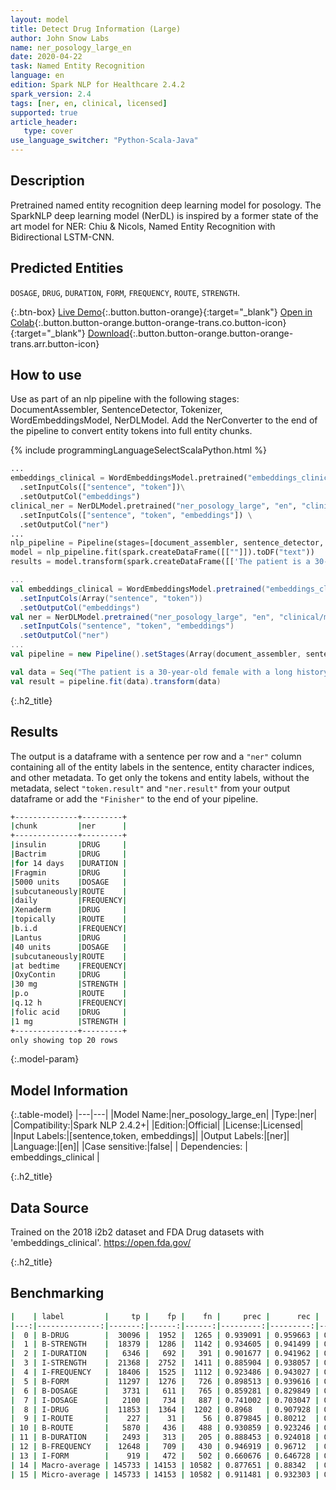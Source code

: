 ```yaml
---
layout: model
title: Detect Drug Information (Large)
author: John Snow Labs
name: ner_posology_large_en
date: 2020-04-22
task: Named Entity Recognition
language: en
edition: Spark NLP for Healthcare 2.4.2
spark_version: 2.4
tags: [ner, en, clinical, licensed]
supported: true
article_header:
   type: cover
use_language_switcher: "Python-Scala-Java"
---
```


## Description

Pretrained named entity recognition deep learning model for posology. The SparkNLP deep learning model (NerDL) is inspired by a former state of the art model for NER: Chiu & Nicols, Named Entity Recognition with Bidirectional LSTM-CNN. 

## Predicted Entities 
`DOSAGE`, `DRUG`, `DURATION`, `FORM`, `FREQUENCY`, `ROUTE`, `STRENGTH`.

{:.btn-box}
[Live Demo](https://demo.johnsnowlabs.com/healthcare/NER_POSOLOGY/){:.button.button-orange}{:target="_blank"}
[Open in Colab](https://githubtocolab.com/JohnSnowLabs/spark-nlp-workshop/blob/master/tutorials/Certification_Trainings/Healthcare/1.Clinical_Named_Entity_Recognition_Model.ipynb){:.button.button-orange.button-orange-trans.co.button-icon}{:target="_blank"}
[Download](https://s3.amazonaws.com/auxdata.johnsnowlabs.com/clinical/models/ner_posology_large_en_2.4.2_2.4_1587513302751.zip){:.button.button-orange.button-orange-trans.arr.button-icon}


## How to use
Use as part of an nlp pipeline with the following stages: DocumentAssembler, SentenceDetector, Tokenizer, WordEmbeddingsModel, NerDLModel. Add the NerConverter to the end of the pipeline to convert entity tokens into full entity chunks.

<div class="tabs-box" markdown="1">

{% include programmingLanguageSelectScalaPython.html %}


```python
...
embeddings_clinical = WordEmbeddingsModel.pretrained("embeddings_clinical", "en", "clinical/models")\
  .setInputCols(["sentence", "token"])\
  .setOutputCol("embeddings")
clinical_ner = NerDLModel.pretrained("ner_posology_large", "en", "clinical/models") \
  .setInputCols(["sentence", "token", "embeddings"]) \
  .setOutputCol("ner")
...
nlp_pipeline = Pipeline(stages=[document_assembler, sentence_detector, tokenizer, embeddings_clinical, clinical_ner, ner_converter])
model = nlp_pipeline.fit(spark.createDataFrame([[""]]).toDF("text"))
results = model.transform(spark.createDataFrame([['The patient is a 30-year-old female with a long history of insulin dependent diabetes, type 2; coronary artery disease; chronic renal insufficiency; peripheral vascular disease, also secondary to diabetes; who was originally admitted to an outside hospital for what appeared to be acute paraplegia, lower extremities. She did receive a course of Bactrim for 14 days for UTI. Evidently, at some point in time, the patient was noted to develop a pressure-type wound on the sole of her left foot and left great toe. She was also noted to have a large sacral wound; this is in a similar location with her previous laminectomy, and this continues to receive daily care. The patient was transferred secondary to inability to participate in full physical and occupational therapy and continue medical management of her diabetes, the sacral decubitus, left foot pressure wound, and associated complications of diabetes. She is given Fragmin 5000 units subcutaneously daily, Xenaderm to wounds topically b.i.d., Lantus 40 units subcutaneously at bedtime, OxyContin 30 mg p.o. q.12 h., folic acid 1 mg daily, levothyroxine 0.1 mg p.o. daily, Prevacid 30 mg daily, Avandia 4 mg daily, Norvasc 10 mg daily, Lexapro 20 mg daily, aspirin 81 mg daily, Senna 2 tablets p.o. q.a.m., Neurontin 400 mg p.o. t.i.d., Percocet 5/325 mg 2 tablets q.4 h. p.r.n., magnesium citrate 1 bottle p.o. p.r.n., sliding scale coverage insulin, Wellbutrin 100 mg p.o. daily, and Bactrim DS b.i.d.']], ["text"]))
```

```scala
...
val embeddings_clinical = WordEmbeddingsModel.pretrained("embeddings_clinical", "en", "clinical/models")
  .setInputCols(Array("sentence", "token"))
  .setOutputCol("embeddings")
val ner = NerDLModel.pretrained("ner_posology_large", "en", "clinical/models")
  .setInputCols("sentence", "token", "embeddings")
  .setOutputCol("ner")
...
val pipeline = new Pipeline().setStages(Array(document_assembler, sentence_detector, tokenizer, embeddings_clinical, ner, ner_converter))

val data = Seq("The patient is a 30-year-old female with a long history of insulin dependent diabetes, type 2; coronary artery disease; chronic renal insufficiency; peripheral vascular disease, also secondary to diabetes; who was originally admitted to an outside hospital for what appeared to be acute paraplegia, lower extremities. She did receive a course of Bactrim for 14 days for UTI. Evidently, at some point in time, the patient was noted to develop a pressure-type wound on the sole of her left foot and left great toe. She was also noted to have a large sacral wound; this is in a similar location with her previous laminectomy, and this continues to receive daily care. The patient was transferred secondary to inability to participate in full physical and occupational therapy and continue medical management of her diabetes, the sacral decubitus, left foot pressure wound, and associated complications of diabetes. She is given Fragmin 5000 units subcutaneously daily, Xenaderm to wounds topically b.i.d., Lantus 40 units subcutaneously at bedtime, OxyContin 30 mg p.o. q.12 h., folic acid 1 mg daily, levothyroxine 0.1 mg p.o. daily, Prevacid 30 mg daily, Avandia 4 mg daily, Norvasc 10 mg daily, Lexapro 20 mg daily, aspirin 81 mg daily, Senna 2 tablets p.o. q.a.m., Neurontin 400 mg p.o. t.i.d., Percocet 5/325 mg 2 tablets q.4 h. p.r.n., magnesium citrate 1 bottle p.o. p.r.n., sliding scale coverage insulin, Wellbutrin 100 mg p.o. daily, and Bactrim DS b.i.d.").toDF("text")
val result = pipeline.fit(data).transform(data)
```

</div>

{:.h2_title}
## Results
The output is a dataframe with a sentence per row and a ``"ner"`` column containing all of the entity labels in the sentence, entity character indices, and other metadata. To get only the tokens and entity labels, without the metadata, select ``"token.result"`` and ``"ner.result"`` from your output dataframe or add the ``"Finisher"`` to the end of your pipeline.

```bash
+--------------+---------+
|chunk         |ner      |
+--------------+---------+
|insulin       |DRUG     |
|Bactrim       |DRUG     |
|for 14 days   |DURATION |
|Fragmin       |DRUG     |
|5000 units    |DOSAGE   |
|subcutaneously|ROUTE    |
|daily         |FREQUENCY|
|Xenaderm      |DRUG     |
|topically     |ROUTE    |
|b.i.d         |FREQUENCY|
|Lantus        |DRUG     |
|40 units      |DOSAGE   |
|subcutaneously|ROUTE    |
|at bedtime    |FREQUENCY|
|OxyContin     |DRUG     |
|30 mg         |STRENGTH |
|p.o           |ROUTE    |
|q.12 h        |FREQUENCY|
|folic acid    |DRUG     |
|1 mg          |STRENGTH |
+--------------+---------+
only showing top 20 rows
```

{:.model-param}
## Model Information

{:.table-model}
|---|---|
|Model Name:|ner_posology_large_en|
|Type:|ner|
|Compatibility:|Spark NLP 2.4.2+|
|Edition:|Official|
|License:|Licensed|
|Input Labels:|[sentence,token, embeddings]|
|Output Labels:|[ner]|
|Language:|[en]|
|Case sensitive:|false|
| Dependencies:  | embeddings_clinical              |

{:.h2_title}
## Data Source
Trained on the 2018 i2b2 dataset and FDA Drug datasets with 'embeddings_clinical'.
https://open.fda.gov/

{:.h2_title}
## Benchmarking
```bash
|    | label         |     tp |    fp |    fn |     prec |      rec |       f1 |
|---:|--------------:|-------:|------:|------:|---------:|---------:|---------:|
|  0 | B-DRUG        |  30096 |  1952 |  1265 | 0.939091 | 0.959663 | 0.949266 |
|  1 | B-STRENGTH    |  18379 |  1286 |  1142 | 0.934605 | 0.941499 | 0.938039 |
|  2 | I-DURATION    |   6346 |   692 |   391 | 0.901677 | 0.941962 | 0.921379 |
|  3 | I-STRENGTH    |  21368 |  2752 |  1411 | 0.885904 | 0.938057 | 0.911235 |
|  4 | I-FREQUENCY   |  18406 |  1525 |  1112 | 0.923486 | 0.943027 | 0.933154 |
|  5 | B-FORM        |  11297 |  1276 |   726 | 0.898513 | 0.939616 | 0.918605 |
|  6 | B-DOSAGE      |   3731 |   611 |   765 | 0.859281 | 0.829849 | 0.844309 |
|  7 | I-DOSAGE      |   2100 |   734 |   887 | 0.741002 | 0.703047 | 0.721526 |
|  8 | I-DRUG        |  11853 |  1364 |  1202 | 0.8968   | 0.907928 | 0.902329 |
|  9 | I-ROUTE       |    227 |    31 |    56 | 0.879845 | 0.80212  | 0.839187 |
| 10 | B-ROUTE       |   5870 |   436 |   488 | 0.930859 | 0.923246 | 0.927037 |
| 11 | B-DURATION    |   2493 |   313 |   205 | 0.888453 | 0.924018 | 0.905887 |
| 12 | B-FREQUENCY   |  12648 |   709 |   430 | 0.946919 | 0.96712  | 0.956913 |
| 13 | I-FORM        |    919 |   472 |   502 | 0.660676 | 0.646728 | 0.653627 |
| 14 | Macro-average | 145733 | 14153 | 10582 | 0.877651 | 0.88342  | 0.880526 |
| 15 | Micro-average | 145733 | 14153 | 10582 | 0.911481 | 0.932303 | 0.921774 |
```